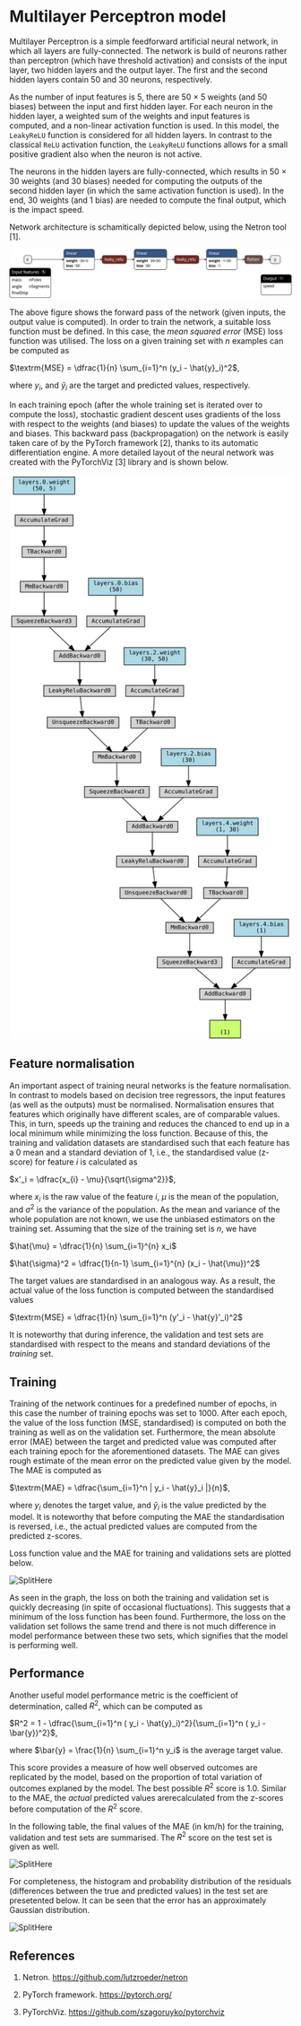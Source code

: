 # Multilayer Perceptron model

Multilayer Perceptron is a simple feedforward artificial neural network, in which all layers are fully-connected.
The network is build of neurons rather than perceptron (which have threshold activation) and consists of the input layer, two hidden layers and the output layer. The first and the second hidden layers contain 50 and 30 neurons, respectively.

As the number of input features is 5, there are 50 $\times$ 5 weights (and 50 biases) between the input and first hidden layer. For each neuron in the hidden layer, a weighted sum of the weights and input features is computed, and a non-linear activation function is used. In this model, the `LeakyReLU` function is considered for all hidden layers. In contrast to the classical `ReLU` activation function, the `LeakyReLU` functions allows for a small positive gradient also when the neuron is not active.

The neurons in the hidden layers are fully-connected, which results in 50 $\times$ 30 weights (and 30 biases) needed for computing the outputs of the second hidden layer (in which the same activation function is used). In the end, 30 weights (and 1 bias) are needed to compute the final output, which is the impact speed.

Network architecture is schamitically depicted below, using the Netron tool [1].

![Split](../img/mlpModel_netron.png)

The above figure shows the forward pass of the network (given inputs, the output value is computed). In order to train the network, a suitable loss function must be defined. In this case, the *mean squared error* (MSE) loss function was utilised. The loss on a given training set with $n$ examples can be computed as

$\textrm{MSE} = \dfrac{1}{n} \sum_{i=1}^n (y_i - \hat{y}_i)^2$,

where $y_i$, and $\hat{y}_i$ are the target and predicted values, respectively.

In each training epoch (after the whole training set is iterated over to compute the loss), stochastic gradient descent uses gradients of the loss with respect to the weights (and biases) to update the values of the weights and biases. This backward pass (backpropagation) on the network is easily taken care of by the PyTorch framework [2], thanks to its automatic differentiation engine. A more detailed layout of the neural network was created with the PyTorchViz [3] library and is shown below.

![Split](../img/mlpModel_torchviz.png)

## Feature normalisation

An important aspect of training neural networks is the feature normalisation. In contrast to models based on decision tree regressors, the input features (as well as the outputs) must be normalised.
Normalisation ensures that features which originally have different scales, are of comparable values. This, in turn, speeds up the training and reduces the chanced to end up in a local minimum while minimizing the loss function.
Because of this, the training and validation datasets are standardised such that each feature has a 0 mean and a standard deviation of 1, i.e., the standardised value (z-score) for feature $i$ is calculated as

$x'_i = \dfrac{x_{i} - \mu}{\sqrt{\sigma^2}}$,

where $x_i$ is the raw value of the feature $i$, $\mu$ is the mean of the population, and $\sigma^2$ is the variance of the population.
As the mean and variance of the whole population are not known, we use the unbiased estimators on the training set. Assuming that the size of the training set is $n$, we have

$\hat{\mu} = \dfrac{1}{n} \sum_{i=1}^{n} x_i$

$\hat{\sigma}^2 = \dfrac{1}{n-1} \sum_{i=1}^{n} (x_i - \hat{\mu})^2$

The target values are standardised in an analogous way.
As a result, the actual value of the loss function is computed between the standardised values

$\textrm{MSE} = \dfrac{1}{n} \sum_{i=1}^n (y'_i - \hat{y}'_i)^2$

It is noteworthy that during inference, the validation and test sets are standardised with respect to the means and standard deviations of the *training* set.
## Training
Training of the network continues for a predefined number of epochs, in this case the number of training epochs was set to 1000.
After each epoch, the value of the loss function (MSE, standardised) is computed on both the training as well as on the validation set.
Furthermore, the mean absolute error (MAE) between the target and predicted value was computed after each training epoch for the aforementioned datasets.
The MAE can gives rough estimate of the mean error on the predicted value given by the model.
The MAE is computed as

$\textrm{MAE} = \dfrac{\sum_{i=1}^n | y_i - \hat{y}_i |}{n}$,

where $y_i$ denotes the target value, and $\hat{y}_i$ is the value predicted by the model. It is noteworthy that before computing the MAE the standardisation is reversed, i.e., the actual predicted values are computed from the predicted z-scores.

Loss function value and the MAE for training and validations sets are plotted below.

![SplitHere]()

As seen in the graph, the loss on both the training and validation set is quickly decreasing (in spite of occasional fluctuations). This suggests that a minimum of the loss function has been found. Furthermore, the loss on the validation set follows the same trend and there is not much difference in model performance between these two sets, which signifies that the model is performing well.
## Performance
Another useful model performance metric is the coefficient of determination, called $R^2$, which can be computed as

$R^2 = 1 - \dfrac{\sum_{i=1}^n ( y_i - \hat{y}_i)^2}{\sum_{i=1}^n ( y_i - \bar{y})^2}$,

where $\bar{y} = \frac{1}{n} \sum_{i=1}^n y_i$ is the average target value.

This score provides a measure of how well observed outcomes are replicated by the model, based on the proportion of total variation of outcomes explaned by the model.
The best possible $R^2$ score is $1.0$.
Similar to the MAE, the *actual* predicted values arerecalculated from the z-scores before computation of the $R^2$ score.

In the following table, the final values of the MAE (in km/h) for the training, validation and test sets are summarised. The $R^2$ score on the test set is given as well.

![SplitHere]()

For completeness, the histogram and probability distribution of the residuals (differences between the true and predicted values) in the test set are presetented below. It can be seen that the error has an approximately Gaussian distribution.

![SplitHere]()

## References

1. Netron. https://github.com/lutzroeder/netron

2. PyTorch framework. https://pytorch.org/

3. PyTorchViz. https://github.com/szagoruyko/pytorchviz